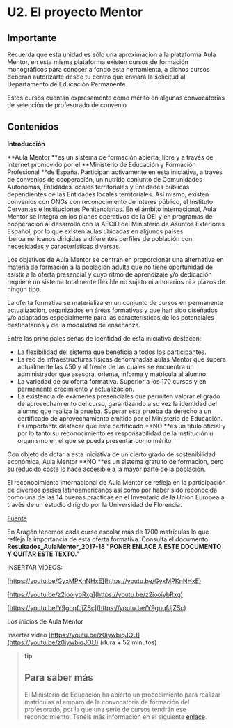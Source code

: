 # U2. El proyecto Mentor

## Importante

Recuerda que esta unidad es sólo una aproximación a la plataforma Aula Mentor, en esta misma plataforma existen cursos de formación monográficos para conocer a fondo esta herramienta, a dichos cursos deberán autorizarte desde tu centro que enviará la solicitud al Departamento de Educación Permanente.

Estos cursos cuentan expresamente como mérito en algunas convocatorias de selección de profesorado de convenio.

## Contenidos

**Introducción**

**Aula Mentor **es un sistema de formación abierta, libre y a través de Internet promovido por el **Ministerio de Educación y Formación Profesional **de España. Participan activamente en esta iniciativa, a través de convenios de cooperación, un nutrido conjunto de Comunidades Autónomas, Entidades locales territoriales y Entidades públicas dependientes de las Entidades locales territoriales. Así mismo, existen convenios con ONGs con reconocimiento de interés público, el Instituto Cervantes e Instituciones Penitenciarias. En el ámbito internacional, Aula Mentor se integra en los planes operativos de la OEI y en programas de cooperación al desarrollo con la AECID del Ministerio de Asuntos Exteriores Español, por lo que existen aulas ubicadas en algunos países iberoamericanos dirigidas a diferentes perfiles de población con necesidades y características diversas.

Los objetivos de Aula Mentor se centran en proporcionar una alternativa en materia de formación a la población adulta que no tiene oportunidad de asistir a la oferta presencial y cuyo ritmo de aprendizaje y/o dedicación requiere un sistema totalmente flexible no sujeto ni a horarios ni a plazos de ningún tipo.

La oferta formativa se materializa en un conjunto de cursos en permanente actualización, organizados en áreas formativas y que han sido diseñados y/o adaptados especialmente para las características de los potenciales destinatarios y de la modalidad de enseñanza.

Entre las principales señas de identidad de esta iniciativa destacan:

* La flexibilidad del sistema que beneficia a todos los participantes.
* La red de infraestructuras físicas denominadas aulas Mentor que supera actualmente las 450 y al frente de las cuales se encuentra un administrador que asesora, orienta, informa y matricula al alumno.
* La variedad de su oferta formativa. Superior a los 170 cursos y en permanente crecimiento y actualización.
* La existencia de exámenes presenciales que permiten valorar el grado de aprovechamiento del curso, garantizando a su vez la identidad del alumno que realiza la prueba. Superar esta prueba da derecho a un certificado de aprovechamiento emitido por el Ministerio de Educación. Es importante destacar que este certificado **NO **es un título oficial y por lo tanto su reconocimiento es responsabilidad de la institución u organismo en el que se pueda presentar como mérito.

Con objeto de dotar a esta iniciativa de un cierto grado de sostenibilidad económica, Aula Mentor **NO **es un sistema gratuito de formación, pero su reducido coste lo hace accesible a la mayor parte de la población.

El reconocimiento internacional de Aula Mentor se refleja en la participación de diversos países latinoamericanos así como por haber sido reconocida como una de las 14 buenas prácticas en el Inventario de la Unión Europea a través de un estudio dirigido por la Universidad de Florencia.

[Fuente](http://www.aulamentor.es/)

En Aragón tenemos cada curso escolar más de 1700 matrículas lo que refleja la importancia de esta oferta formativa. Consulta el documento **Resultados\_AulaMentor\_2017-18 "PONER ENLACE A ESTE DOCUMENTO Y QUITAR ESTE TEXTO."**

INSERTAR VÍDEOS:

[https://youtu.be/GyxMPKnNHxE](https://youtu.be/GyxMPKnNHxE)

[https://youtu.be/z2jooiybRxg](https://youtu.be/z2jooiybRxg)

[https://youtu.be/Y9gnqfJjZSc](https://youtu.be/Y9gnqfJjZSc)

Los inicios de Aula Mentor

Insertar vídeo [https://youtu.be/z0iywbiqJOU](https://youtu.be/z0iywbiqJOU) \(dura + 52 minutos\)

> **tip**
>
> ## Para saber más
>
> El Ministerio de Educación ha abierto un procedimiento para realizar matrículas al amparo de la convocatoria de formación del profesorado, por la que una serie de cursos tendrán ese reconocimiento. Tenéis más información en el siguiente [enlace](http://aularagon.catedu.es/materialesaularagon2013/fepa/Proceso_Matricula_Mentor_Formación_Profesores.pdf).



